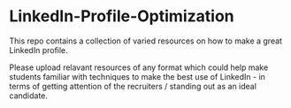 # LinkedIn-Profile-Optimization
This repo contains a collection of varied resources on how to make a great LinkedIn profile.

Please upload relavant resources of any format which could help make students familiar with techniques to make the best use of LinkedIn - in terms of getting attention of the recruiters / standing out as an ideal candidate.

